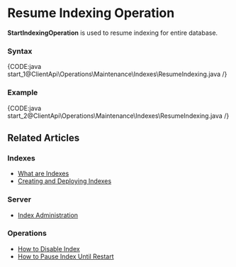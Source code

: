 # Resume Indexing Operation

**StartIndexingOperation** is used to resume indexing for entire database. 

### Syntax

{CODE:java start_1@ClientApi\Operations\Maintenance\Indexes\ResumeIndexing.java /}

### Example

{CODE:java start_2@ClientApi\Operations\Maintenance\Indexes\ResumeIndexing.java /}

## Related Articles

### Indexes

- [What are Indexes](../../../../indexes/what-are-indexes)
- [Creating and Deploying Indexes](../../../../indexes/creating-and-deploying)

### Server

- [Index Administration](../../../../server/administration/index-administration)

### Operations

- [How to Disable Index](../../../../client-api/operations/maintenance/indexes/disable-index)
- [How to Pause Index Until Restart](../../../../client-api/operations/maintenance/indexes/stop-index)
